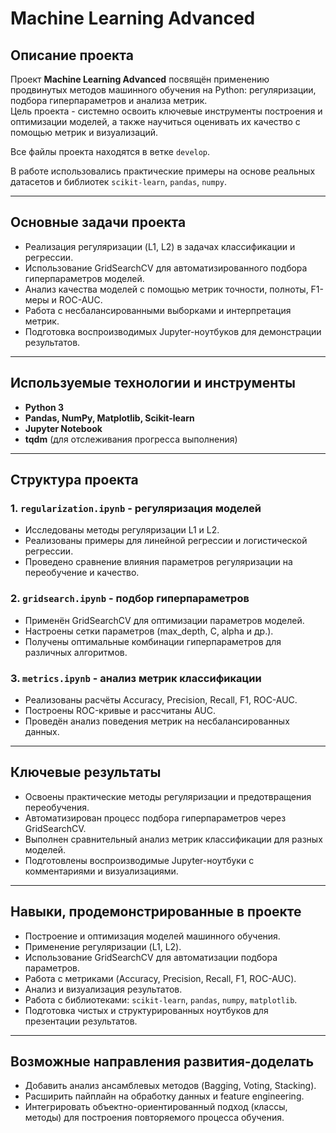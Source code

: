 # Machine Learning Advanced

## Описание проекта

Проект **Machine Learning Advanced** посвящён применению продвинутых методов машинного обучения на Python: регуляризации, подбора гиперпараметров и анализа метрик.  
Цель проекта - системно освоить ключевые инструменты построения и оптимизации моделей, а также научиться оценивать их качество с помощью метрик и визуализаций.

Все файлы проекта находятся в ветке `develop`.

В работе использовались практические примеры на основе реальных датасетов и библиотек `scikit-learn`, `pandas`, `numpy`.

---

## Основные задачи проекта

- Реализация регуляризации (L1, L2) в задачах классификации и регрессии.  
- Использование GridSearchCV для автоматизированного подбора гиперпараметров моделей.  
- Анализ качества моделей с помощью метрик точности, полноты, F1-меры и ROC-AUC.  
- Работа с несбалансированными выборками и интерпретация метрик.  
- Подготовка воспроизводимых Jupyter-ноутбуков для демонстрации результатов.

---

## Используемые технологии и инструменты

- **Python 3**  
- **Pandas, NumPy, Matplotlib, Scikit-learn**  
- **Jupyter Notebook**  
- **tqdm** (для отслеживания прогресса выполнения)

---

## Структура проекта

### 1. `regularization.ipynb` - регуляризация моделей
- Исследованы методы регуляризации L1 и L2.  
- Реализованы примеры для линейной регрессии и логистической регрессии.  
- Проведено сравнение влияния параметров регуляризации на переобучение и качество.

### 2. `gridsearch.ipynb` - подбор гиперпараметров
- Применён GridSearchCV для оптимизации параметров моделей.  
- Настроены сетки параметров (max_depth, C, alpha и др.).  
- Получены оптимальные комбинации гиперпараметров для различных алгоритмов.

### 3. `metrics.ipynb` - анализ метрик классификации
- Реализованы расчёты Accuracy, Precision, Recall, F1, ROC-AUC.  
- Построены ROC-кривые и рассчитаны AUC.  
- Проведён анализ поведения метрик на несбалансированных данных.


---

## Ключевые результаты

- Освоены практические методы регуляризации и предотвращения переобучения.  
- Автоматизирован процесс подбора гиперпараметров через GridSearchCV.  
- Выполнен сравнительный анализ метрик классификации для разных моделей.  
- Подготовлены воспроизводимые Jupyter-ноутбуки с комментариями и визуализациями.

---

## Навыки, продемонстрированные в проекте

- Построение и оптимизация моделей машинного обучения.  
- Применение регуляризации (L1, L2).  
- Использование GridSearchCV для автоматизации подбора параметров.  
- Работа с метриками (Accuracy, Precision, Recall, F1, ROC-AUC).  
- Анализ и визуализация результатов.  
- Работа с библиотеками: `scikit-learn`, `pandas`, `numpy`, `matplotlib`.  
- Подготовка чистых и структурированных ноутбуков для презентации результатов.

---

## Возможные направления развития-доделать

- Добавить анализ ансамблевых методов (Bagging, Voting, Stacking).
- Расширить пайплайн на обработку данных и feature engineering.  
- Интегрировать объектно-ориентированный подход (классы, методы) для построения повторяемого процесса обучения.
